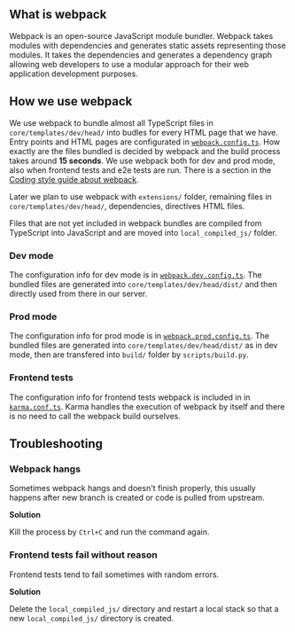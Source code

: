 ## What is webpack
Webpack is an open-source JavaScript module bundler. Webpack takes modules with dependencies and generates static assets representing those modules. It takes the dependencies and generates a dependency graph allowing web developers to use a modular approach for their web application development purposes.

## How we use webpack
We use webpack to bundle almost all TypeScript files in `core/templates/dev/head/` into budles for every HTML page that we have. Entry points and HTML pages are configurated in [`webpack.config.ts`](https://github.com/oppia/oppia/blob/develop/webpack.config.ts). How exactly are the files bundled is decided by webpack and the build process takes around **15 seconds**. We use webpack both for dev and prod mode, also when frontend tests and e2e tests are run. There is a section in the [Coding style guide about webpack](https://github.com/oppia/oppia/wiki/Coding-style-guide#webpack).

Later we plan to use webpack with `extensions/` folder, remaining files in `core/templates/dev/head/`, dependencies, directives HTML files.

Files that are not yet included in webpack bundles are compiled from TypeScript into JavaScript and are moved into `local_compiled_js/` folder.

### Dev mode
The configuration info for dev mode is in [`webpack.dev.config.ts`](https://github.com/oppia/oppia/blob/develop/webpack.dev.config.ts). The bundled files are generated into `core/templates/dev/head/dist/` and then directly used from there in our server.

### Prod mode
The configuration info for prod mode is in [`webpack.prod.config.ts`](https://github.com/oppia/oppia/blob/develop/webpack.prod.config.ts). The bundled files are generated into `core/templates/dev/head/dist/` as in dev mode, then are transfered into `build/` folder by `scripts/build.py`.

### Frontend tests
The configuration info for frontend tests webpack is included in in [`karma.conf.ts`](https://github.com/oppia/oppia/blob/develop/core/tests/karma.conf.ts). Karma handles the execution of webpack by itself and there is no need to call the webpack build ourselves.

## Troubleshooting
### Webpack hangs
Sometimes webpack hangs and doesn't finish properly, this usually happens after new branch is created or code is pulled from upstream.

**Solution**

Kill the process by `Ctrl+C` and run the command again.

### Frontend tests fail without reason
Frontend tests tend to fail sometimes with random errors.

**Solution**

Delete the `local_compiled_js/` directory and restart a local stack so that a new `local_compiled_js/` directory is created.